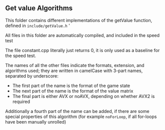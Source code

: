 Get value Algorithms
-------------------

This folder contains different implementations of the getValue function, defined in `include/getValue.h`
'

All files in this folder are automatically compiled, and included in the speed test

The file constant.cpp literally just returns 0, it is only used as a baseline for the speed test.

The names of all the other files indicate the formats, extension, and algorithms used; they are written in camelCase with 3-part names, separated by underscore:

* The first part of the name is the format of the game state
* The next part of the name is the format of the value matrix
* The final part is either AVX or noAVX, depending on whether AVX2 is required

Additionally a fourth part of the name can be added, if there are some special properties of this algorithm (for example `noForLoop`, if all for-loops have been manually unrolled)